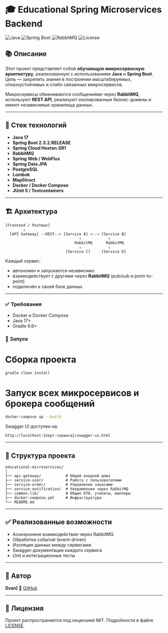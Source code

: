 # 🎓 Educational Spring Microservices Backend

![Java](https://img.shields.io/badge/Java-17-blue.svg)
![Spring Boot](https://img.shields.io/badge/Spring_Boot-2.3.2.RELEASE-brightgreen.svg)
![RabbitMQ](https://img.shields.io/badge/RabbitMQ-Used-orange.svg)
![License](https://img.shields.io/badge/license-MIT-blue.svg)

## 📚 Описание

Этот проект представляет собой **обучающую микросервисную архитектуру**, реализованную с использованием **Java** и **Spring Boot**. Цель — закрепить знания в построении масштабируемых, отказоустойчивых и слабо связанных микросервисов.

Микросервисы обмениваются сообщениями через **RabbitMQ**, используют **REST API**, реализуют изолированные бизнес-домены и имеют независимые хранилища данных.


---

## 🔧 Стек технологий

- **Java 17**
- **Spring Boot 2.3.2.RELEASE**
- **Spring Cloud Hoxton.SR1**
- **RabbitMQ**
- **Spring Web / WebFlux**
- **Spring Data JPA**
- **PostgreSQL**
- **Lombok**
- **MapStruct**
- **Docker / Docker Compose**
- **JUnit 5 / Testcontainers**


---

## 🏗 Архитектура

```
[Frontend / Postman]
        ↓
  [API Gateway] --REST--> [Service A] <--→ [Service B]
                                 ↑            ↑
                               RabbitMQ      RabbitMQ
                                 ↓            ↓
                           [Service C]     [Service D]
```
Каждый сервис:
- автономен и запускается независимо
- взаимодействует с другими через **RabbitMQ** (pub/sub и point-to-point)
- подключён к своей базе данных


---


### ✅ Требования

- Docker и Docker Compose
- Java 17+
- Gradle 6.6+
### 🚀 Запуск

# Сборка проекта
```bash
gradle clean install
```
# Запуск всех микросервисов и брокера сообщений
```bash
docker-compose up --build
```


Swagger UI доступен на:  
```
http://localhost:{порт-сервиса}/swagger-ui.html
```


---

## 📁 Структура проекта

```
educational-microservices/
│
├── api-gateway/           # Общий входной шлюз
├── service-user/          # Работа с пользователями
├── service-order/         # Управление заказами
├── service-notification/  # Уведомления через RabbitMQ
├── common-lib/            # Общие DTO, утилиты, мапперы
├── docker-compose.yml     # Инфраструктура
└── README.md
```


---

## ✅ Реализованные возможности

- Асинхронное взаимодействие через RabbitMQ
- Обработка событий (event-driven)
- Изоляция данных между сервисами
- Swagger-документация каждого сервиса
- Unit и интеграционные тесты


---


## 👤 Автор 
**[Ivan]**
🔗 [GitHub](https://github.com/твоя-ссылка)


---

## 📄 Лицензия

Проект распространяется под лицензией MIT. Подробности в файле [LICENSE](LICENSE).
